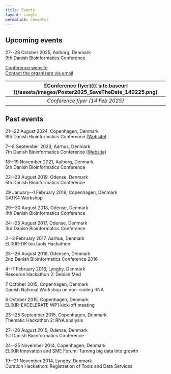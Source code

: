 ```yaml
---
title: Events
layout: single
permalink: /events/
---
```

## Upcoming events

27--28 October 2025, Aalborg, Denmark  
9th Danish Bioinformatics Conference

[Conference website](https://eventsignup.ku.dk/9danishbioinfconference)  
[Contact the organizers via email](mailto:as@hst.aau.dk)  

| ![Conference flyer]({{ site.baseurl }}/assets/images/Poster2025_SaveTheDate_140225.png) |
|:-:|
| *Conference flyer (14 Feb 2025)* |  

## Past events

21--22 August 2024, Copenhagen, Denmark  
8th Danish Bioinformatics Conference ([Website](https://eventsignup.ku.dk/8danishbioinfconference/))

7--8 September 2023, Aarhus, Denmark  
7th Danish Bioinformatics Conference ([Website](https://eventsignup.ku.dk/elixirdenmark-danishbioinformaticsconference/conference))

18--19 November 2021, Aalborg, Denmark  
6th Danish Bioinformatics Conference

22--23 August 2019, Odense, Denmark  
5th Danish Bioinformatics Conference

29 January--1 February 2019, Copenhagen, Denmark  
GATK4 Workshop

29--30 August 2018, Odense, Denmark  
4th Danish Bioinformatics Conference

24--25 August 2017, Odense, Denmark  
3rd Danish Bioinformatics Conference

2--3 February 2017, Aarhus, Denmark  
ELIXIR-DK bio.tools Hackathon

25--26 August 2016, Odensen, Denmark  
2nd Danish Bioinformatics Conference 2016

4--7 February 2016, Lyngby, Denmark  
Resource Hackathon 2: Debian Med

7 October 2015, Copenhagen, Denmark  
Danish National Workshop on non-coding RNA

6 October 2015, Copenhagen, Denmark  
ELIXIR-EXCELERATE WP1 kick-off meeting

23--25 September 2015, Copenhagen, Denmark  
Thematic Hackathon 2: RNA analysis

27--28 August 2015, Odense, Denmark  
1st Danish Bioinformatics Conference

24--25 November 2014, Copenhagen, Denmark  
ELIXIR Innovation and SME Forum: Turning big data into growth

19--21 November 2014, Lyngby, Denmark  
Curation Hackathon: Registration of Tools and Data Services
